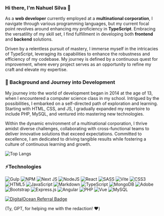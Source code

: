 ### Hi there, I'm Nahuel Silva 👋

As a **web developer** currently employed at a **multinational corporation**, I navigate through various programming languages, but my current focal point revolves around enhancing my proficiency in **TypeScript**. Embracing the versatility of my skill set, I find fulfillment in developing both **frontend** and **backend** solutions.

Driven by a relentless pursuit of mastery, I immerse myself in the intricacies of TypeScript, leveraging its capabilities to enhance the robustness and efficiency of my codebase. My journey is defined by a continuous quest for improvement, where every project serves as an opportunity to refine my craft and elevate my expertise.

### 🚀 Background and Journey into Development

My journey into the world of development began in 2014 at the age of 13, when I encountered a computer science class in my school. Intrigued by the possibilities, I embarked on a self-directed path of exploration and learning. Starting with HTML, CSS, and JS, I gradually expanded my repertoire to include PHP, MySQL, and ventured into mastering new technologies.

Within the dynamic environment of a multinational corporation, I thrive amidst diverse challenges, collaborating with cross-functional teams to deliver innovative solutions that exceed expectations. Committed to excellence, I am dedicated to driving tangible results while fostering a culture of continuous learning and growth.

![Top Langs](https://github-readme-stats.vercel.app/api/top-langs/?username=nahuels-dev&layout=compact&theme=dark)

### ⚡Technologies
![Gulp](https://img.shields.io/badge/GULP-%23CF4647.svg?style=for-the-badge&logo=gulp&logoColor=white) ![NPM](https://img.shields.io/badge/NPM-%23CB3837.svg?style=for-the-badge&logo=npm&logoColor=white) ![Next JS](https://img.shields.io/badge/Next-black?style=for-the-badge&logo=next.js&logoColor=white) ![NodeJS](https://img.shields.io/badge/node.js-6DA55F?style=for-the-badge&logo=node.js&logoColor=white) ![React](https://img.shields.io/badge/react-%2320232a.svg?style=for-the-badge&logo=react&logoColor=%2361DAFB) ![SASS](https://img.shields.io/badge/SASS-hotpink.svg?style=for-the-badge&logo=SASS&logoColor=white) ![Vite](https://img.shields.io/badge/vite-%23646CFF.svg?style=for-the-badge&logo=vite&logoColor=white) ![CSS3](https://img.shields.io/badge/css3-%231572B6.svg?style=for-the-badge&logo=css3&logoColor=white) ![HTML5](https://img.shields.io/badge/html5-%23E34F26.svg?style=for-the-badge&logo=html5&logoColor=white) ![JavaScript](https://img.shields.io/badge/javascript-%23323330.svg?style=for-the-badge&logo=javascript&logoColor=%23F7DF1E) ![Markdown](https://img.shields.io/badge/markdown-%23000000.svg?style=for-the-badge&logo=markdown&logoColor=white) ![TypeScript](https://img.shields.io/badge/typescript-%23007ACC.svg?style=for-the-badge&logo=typescript&logoColor=white) ![MongoDB](https://img.shields.io/badge/MongoDB-%234ea94b.svg?style=for-the-badge&logo=mongodb&logoColor=white) ![Adobe](https://img.shields.io/badge/adobe-%23FF0000.svg?style=for-the-badge&logo=adobe&logoColor=white) ![Bootstrap](https://img.shields.io/badge/bootstrap-%238511FA.svg?style=for-the-badge&logo=bootstrap&logoColor=white) ![Express.js](https://img.shields.io/badge/express.js-%23404d59.svg?style=for-the-badge&logo=express&logoColor=%2361DAFB) ![Angular](https://img.shields.io/badge/Angular-DD0031?style=for-the-badge&logo=angular&logoColor=white) ![PHP](https://img.shields.io/badge/PHP-777BB4?style=for-the-badge&logo=php&logoColor=white) ![Vue](https://img.shields.io/badge/Vue.js-35495E?style=for-the-badge&logo=vue.js&logoColor=4FC08D) ![MySQL](https://img.shields.io/badge/MySQL-00000F?style=for-the-badge&logo=mysql&logoColor=white)

[![DigitalOcean Referral Badge](https://web-platforms.sfo2.cdn.digitaloceanspaces.com/WWW/Badge%203.svg)](https://www.digitalocean.com/?refcode=b0008447af0d&utm_campaign=Referral_Invite&utm_medium=Referral_Program&utm_source=badge)

(Ty, GPT, for helping me with the redaction! ❤️)
